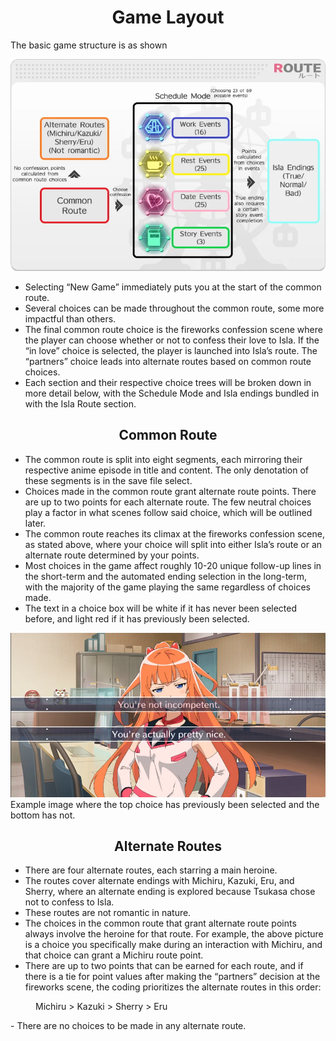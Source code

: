 <style>
  h1 { text-align: center; }
  h2 { text-align: center; }
</style>
# Game Layout  
The basic game structure is as shown

  <div class="image-container">
    <img src="/assets/images/image53.webp" style="width: auto;" alt="Route Flow">
  </div>

- Selecting “New Game” immediately puts you at the start of the common route.   
- Several choices can be made throughout the common route, some more impactful than others.   
- The final common route choice is the fireworks confession scene where the player can choose whether or not to confess their love to Isla. If the “in love” choice is selected, the player is launched into Isla’s route. The “partners” choice leads into alternate routes based on common route choices.   
- Each section and their respective choice trees will be broken down in more detail below, with the Schedule Mode and Isla endings bundled in with the Isla Route section.

## Common Route

- The common route is split into eight segments, each mirroring their respective anime episode in title and content. The only denotation of these segments is in the save file select.  
- Choices made in the common route grant alternate route points. There are up to two points for each alternate route. The few neutral choices play a factor in what scenes follow said choice, which will be outlined later.  
- The common route reaches its climax at the fireworks confession scene, as stated above, where your choice will split into either Isla’s route or an alternate route determined by your points.  
- Most choices in the game affect roughly 10-20 unique follow-up lines in the short-term and the automated ending selection in the long-term, with the majority of the game playing the same regardless of choices made.  
- The text in a choice box will be white if it has never been selected before, and light red if it has previously been selected.

<div class="image-container">
  <img src="/assets/images/image24.webp" style="width: auto;" alt="Route Flow">
</div>
<span class="c27">
Example image where the top choice has previously been selected and the bottom has not.
</span>
    
    
## Alternate Routes  
- There are four alternate routes, each starring a main heroine.  
- The routes cover alternate endings with Michiru, Kazuki, Eru, and Sherry, where an alternate ending is explored because Tsukasa chose not to confess to Isla.  
- These routes are not romantic in nature.  
- The choices in the common route that grant alternate route points always involve the heroine for that route. For example, the above picture is a choice you specifically make during an interaction with Michiru, and that choice can grant a Michiru route point.  
- There are up to two points that can be earned for each route, and if there is a tie for point values after making the “partners” decision at the fireworks scene, the coding prioritizes the alternate routes in this order:

<figure markdown="span">
  <figcaption><span class="highlight orange">Michiru</span> > <span class="highlight red">Kazuki</span> > <span class="highlight grey">Sherry</span> > <span class="highlight yellow">Eru</span></figcaption>
</figure>
- There are no choices to be made in any alternate route.

